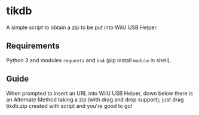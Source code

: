 # tikdb
A simple script to obtain a zip to be put into WiiU USB Helper.
## Requirements
Python 3 and modules `requests` and `bs4` (pip install `module` in shell).
## Guide
When prompted to insert an URL into WiiU USB Helper, down below there is an Alternate Method taking a zip (with drag and drop support); just drag tikdb.zip created with script and you're good to go!

